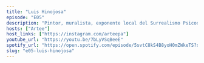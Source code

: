 ```yaml
---
title: "Luis Hinojosa"
episode: "E05"
description: "Pintor, muralista, exponente local del Surrealismo Psicodélico y creador de la galería digital 'Pitaya Brava', cuya meta es dar difusión a artistas plásticos y visuales de la región."
hosts: ["Artee"]
host_links: ["https://instagram.com/arteepa"]
youtube_url: "https://youtu.be/7bLyVSqBeeE"
spotify_url: "https://open.spotify.com/episode/5svtC8kS4B8yoH0mZWkeTS?si=08e3f17726ef4427"
slug: "e05-luis-hinojosa"
---
```

